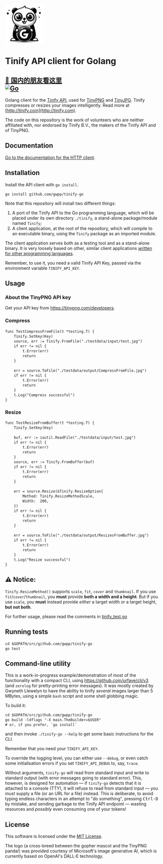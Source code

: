 ![Tinify API client for Golang logo](testdata/assets/tinify-go-logo-pangopher-128x128.png)

# Tinify API client for Golang

[:book: 国内的朋友看这里](http://www.jianshu.com/p/5c4161db4ac8)  
[![Go](https://github.com/GwynethLlewelyn/tinify-go/actions/workflows/go.yml/badge.svg)](https://github.com/GwynethLlewelyn/tinify-go/actions/workflows/go.yml)
---

Golang client for the [Tinify API](https://tinypng.com/developers/reference), used for [TinyPNG](https://tinypng.com) and [TinyJPG](https://tinyjpg.com). Tinify compresses or resizes your images intelligently. Read more at [http://tinify.com](http://tinify.com).

The code on this repository is the work of volunteers who are neither affiliated with, nor endorsed by Tinify B.V., the makers of the Tinify API and of TinyPNG.

## Documentation

[Go to the documentation for the HTTP client](https://tinypng.com/developers/reference).

## Installation

Install the API client with `go install`.

```shell
go install github.com/gwpp/tinify-go
```

Note that this repository will install two different things:

1. A port of the Tinify API to the Go programming language, which will be placed under its own directory `./tinify`, a stand-alone package/module named `Tinify`;
2. A client application, at the root of the repository, which will compile to an executable binary, using the `Tinify` package as an imported module.

The client application serves both as a testing tool and as a stand-alone binary. It is very loosely based on other, similar client applications [written for other programming languages](https://github.com/tinify/).

Remember, to use it, you need a valid Tinify API Key, passed via the environment variable `TINIFY_API_KEY`.

## Usage

### About the TinyPNG API key

Get your API key from <https://tinypng.com/developers>.

### Compress

```golang
func TestCompressFromFile(t *testing.T) {
    Tinify.SetKey(Key)
    source, err := Tinify.FromFile("./testdata/input/test.jpg")
    if err != nil {
        t.Error(err)
        return
    }

    err = source.ToFile("./testdata/output/CompressFromFile.jpg")
    if err != nil {
        t.Error(err)
        return
    }
    t.Log("Compress successful")
}
```

### Resize

```golang
func TestResizeFromBuffer(t *testing.T) {
    Tinify.SetKey(Key)

    buf, err := ioutil.ReadFile("./testdata/input/test.jpg")
    if err != nil {
        t.Error(err)
        return
    }
    source, err := Tinify.FromBuffer(buf)
    if err != nil {
        t.Error(err)
        return
    }

    err = source.Resize(&Tinify.ResizeOption{
        Method: Tinify.ResizeMethodScale,
        Width:  200,
    })
    if err != nil {
        t.Error(err)
        return
    }

    err = source.ToFile("./testdata/output/ResizesFromBuffer.jpg")
    if err != nil {
        t.Error(err)
        return
    }
    t.Log("Resize successful")
}
```

## ⚠️ Notice:

`Tinify.ResizeMethod()` supports `scale`, `fit`, `cover` and `thumbnail`. If you use `fit`/`cover`/`thumbnail`, you **must** provide **both a width and a height**. But if you use `scale`, you **must** instead provide _either_ a target width _or_ a target height, **but not both**.

For further usage, please read the comments in [tinify_test.go](./tinify_test.go)

## Running tests

```shell
cd $GOPATH/src/github.com/gwpp/tinify-go
go test
```

## Command-line utility

This is a work-in-progress example/demonstration of most of the functionality with a compact CLI, using <https://github.com/urfave/cli/v3> (and `zerolog` for pretty-printing error messages). It was mostly created by Gwyneth Llewelyn to have the ability to tinify *several* images larger than 5 MBytes, using a simple `bash` script and some shell globbing magic.

To build it:

```shell
cd $GOPATH/src/github.com/gwpp/tinify-go
go build -ldflags "-X main.TheBuilder=$USER"
# or, if you prefer, `go install`
```

and then invoke `./tinify-go --help` to get some basic instructions for the CLI.

Remember that you need your `TINIFY_API_KEY`.

To override the logging level, you can either use `--debug`, or even catch some initialisation errors if you set 
`TINIFY_API_DEBUG` to, say, `trace`.

Without arguments, `tinify-go` will read from standard input and write to standard output (with error messages going to standard error). This, however, is designed for automation — if `tinify-go` detects that it is attached to a console (TTY), it will refuse to read from standard input — you *must* supply a file (or an URL for a file) instead. This is deliberate, to avoid typing endless characters in an attempt to "do something", pressing <kbd>Ctrl-D</kbd> by mistake, and sending garbage to the Tinify API endpoint — wasting resources and *possibly* even consuming one of your tokens! 

## License

This software is licensed under the [MIT License](LICENSE).

The logo (a cross-breed between the gopher mascot and the TinyPNG panda!) was provided courtesy of Microsoft's image generative AI, which is currently based on OpenAI's DALL-E technology.
